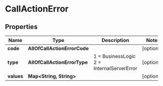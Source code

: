 # CallActionError

## Properties
Name | Type | Description | Notes
------------ | ------------- | ------------- | -------------
**code** | **AllOfCallActionErrorCode** |  |  [optional]
**type** | **AllOfCallActionErrorType** |   1 &#x3D; BusinessLogic  2 &#x3D; InternalServerError |  [optional]
**values** | **Map&lt;String, String&gt;** |  |  [optional]
